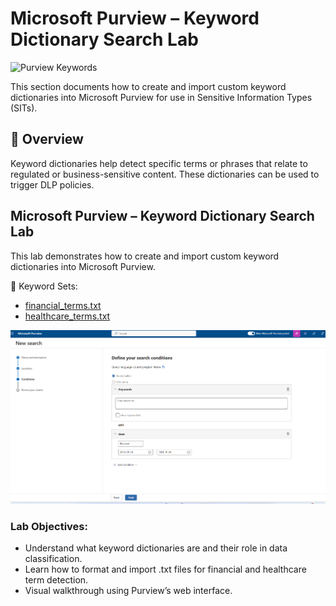 # Microsoft Purview – Keyword Dictionary Search Lab

![Purview Keywords](https://img.shields.io/badge/Microsoft%20Purview-Keyword%20Dictionary-blueviolet?style=flat-square&logo=microsoft)

This section documents how to create and import custom keyword dictionaries into Microsoft Purview for use in Sensitive Information Types (SITs).

## 📘 Overview

Keyword dictionaries help detect specific terms or phrases that relate to regulated or business-sensitive content. These dictionaries can be used to trigger DLP policies.

## Microsoft Purview – Keyword Dictionary Search Lab

This lab demonstrates how to create and import custom keyword dictionaries into Microsoft Purview.

📄 Keyword Sets:
- [financial_terms.txt](./financial_terms.txt)
- [healthcare_terms.txt](./healthcare_terms.txt)

![Import Guide](./keyword_discovery.png)

### Lab Objectives:
- Understand what keyword dictionaries are and their role in data classification.
- Learn how to format and import .txt files for financial and healthcare term detection.
- Visual walkthrough using Purview’s web interface.

